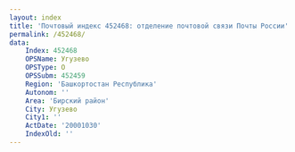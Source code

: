 ```yaml
---
layout: index
title: 'Почтовый индекс 452468: отделение почтовой связи Почты России'
permalink: /452468/
data:
    Index: 452468
    OPSName: Угузево
    OPSType: О
    OPSSubm: 452459
    Region: 'Башкортостан Республика'
    Autonom: ''
    Area: 'Бирский район'
    City: Угузево
    City1: ''
    ActDate: '20001030'
    IndexOld: ''
---
```

